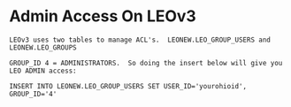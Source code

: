# Admin Access On LEOv3

`LEOv3 uses two tables to manage ACL's.  LEONEW.LEO_GROUP_USERS and LEONEW.LEO_GROUPS`

  

`GROUP_ID 4 = ADMINISTRATORS.  So doing the insert below will give you LEO ADMIN access:`

  

`INSERT INTO LEONEW.LEO_GROUP_USERS SET USER_ID='yourohioid', GROUP_ID='4'`
